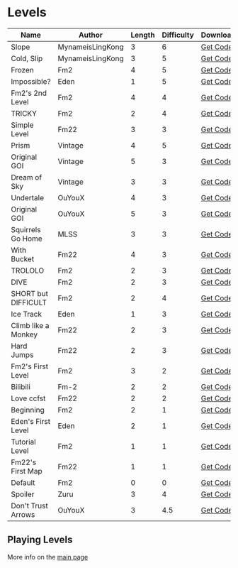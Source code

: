 # Levels

| Name                | Author           | Length | Difficulty | Download                                  | Screenshots |
|---------------------|------------------|--------|------------|-------------------------------------------|-------------|
| Slope               | MynameisLingKong | 3      | 6          | [Get Code](levels/slope.txt)              | N/A         |
| Cold, Slip          | MynameisLingKong | 3      | 5          | [Get Code](levels/coldSlip.txt)           | N/A         |
| Frozen              | Fm2              | 4      | 5          | [Get Code](levels/frozen.txt)             | N/A         |
| Impossible?         | Eden             | 1      | 5          | [Get Code](levels/impossible.txt)         | N/A         |
| Fm2's 2nd Level     | Fm2              | 4      | 4          | [Get Code](levels/fm2ssecondlevel.txt)    | N/A         |
| TRICKY              | Fm2              | 2      | 4          | [Get Code](levels/tricky.txt)             | N/A         |
| Simple Level        | Fm22             | 3      | 3          | [Get Code](levels/simpleLevel.txt)        | N/A         |
| Prism               | Vintage          | 4      | 5          | [Get Code](levels/prism.txt)              | N/A         |
| Original GOI        | Vintage          | 5      | 3          | [Get Code](levels/originalGoi.txt)        | N/A         |
| Dream of Sky        | Vintage          | 3      | 3          | [Get Code](levels/dreamOfSky.txt)         | N/A         |
| Undertale           | OuYouX           | 4      | 3          | [Get Code](levels/undertale.txt)          | N/A         |
| Original GOI        | OuYouX           | 5      | 3          | [Get Code](levels/originalgoi_ouyoux.txt) | N/A         |
| Squirrels Go Home   | MLSS             | 3      | 3          | [Get Code](levels/squirrelsGoHome.txt)    | N/A         |
| With Bucket         | Fm22             | 4      | 3          | [Get Code](levels/withBucket.txt)         | N/A         |
| TROLOLO             | Fm2              | 2      | 3          | [Get Code](levels/trolololo.txt)          | N/A         |
| DIVE                | Fm2              | 2      | 3          | [Get Code](levels/dive.txt)               | N/A         |
| SHORT but DIFFICULT | Fm2              | 2      | 4          | [Get Code](levels/shortButDifficult.txt)  | N/A         |
| Ice Track           | Eden             | 1      | 3          | [Get Code](levels/iceTrack.txt)           | N/A         |
| Climb like a Monkey | Fm22             | 2      | 3          | [Get Code](levels/climbLikeAMonkey.txt)   | N/A         |
| Hard Jumps          | Fm22             | 2      | 3          | [Get Code](levels/hardJumps.txt)          | N/A         |
| Fm2's First Level   | Fm2              | 3      | 2          | [Get Code](levels/fm2sfirstlevel.txt)     | N/A         |
| Bilibili            | Fm-2             | 2      | 2          | [Get Code](levels/bilibili.txt)           | N/A         |
| Love ccfst          | Fm22             | 2      | 2          | [Get Code](levels/loveCcfst.txt)          | N/A         |
| Beginning           | Fm2              | 2      | 1          | [Get Code](levels/beginning.txt)          | N/A         |
| Eden's First Level  | Eden             | 2      | 1          | [Get Code](levels/edensFirstLevel.txt)    | N/A         |
| Tutorial Level      | Fm2              | 1      | 1          | [Get Code](levels/tutoriallevel.txt)      | N/A         |
| Fm22's First Map    | Fm22             | 1      | 1          | [Get Code](levels/fm22sFirstMap.txt)      | N/A         |
| Default             | Fm2              | 0      | 0          | [Get Code](levels/default.txt)            | N/A         |
| Spoiler             | Zuru             | 3      | 4          | [Get Code](levels/spoiler.txt)            | N/A         |
| Don't Trust Arrows  | OuYouX           | 3      | 4.5        | [Get Code](levels/dontTrustArrows.txt)    | N/A         |




## Playing Levels

More info on the [main page](README.md)
